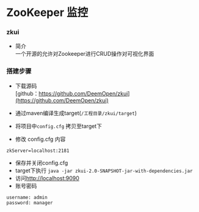 # ZooKeeper 监控 #
### zkui ###
- 简介<br/>
一个开源的允许对Zookeeper进行CRUD操作对可视化界面

### 搭建步骤 ###
- 下载源码 <br/>
[github：https://github.com/DeemOpen/zkui](https://github.com/DeemOpen/zkui)

- 通过maven编译生成target(```/工程目录/zkui/target```) <br/>
- 将项目中```config.cfg``` 拷贝至target下
- 修改 config.cfg 内容<br/>
```
zkServer=localhost:2181
```
- 保存并关闭config.cfg
- target下执行
``` java -jar zkui-2.0-SNAPSHOT-jar-with-dependencies.jar  ```
- 访问[http://localhost:9090](http://localhost:9090)
- 账号密码
```
username: admin
password: manager
```